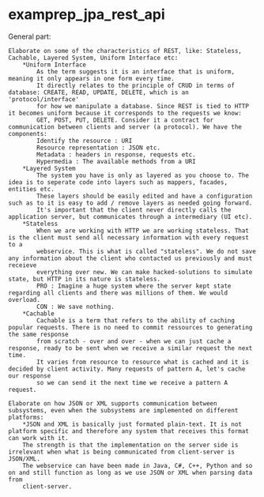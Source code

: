 # examprep_jpa_rest_api

General part:

	Elaborate on some of the characteristics of REST, like: Stateless, Cachable, Layered System, Uniform Interface etc:
		*Uniform Interface
			As the term suggests it is an interface that is uniform, meaning it only appears in one form every time. 
			It directly relates to the principle of CRUD in terms of database: CREATE, READ, UPDATE, DELETE, which is an 'protocol/interface'	
			for how we manipulate a database. Since REST is tied to HTTP it becomes uniform because it corresponds to the requests we know:
			GET, POST, PUT, DELETE. Consider it a contract for communication between clients and server (a protocol). We have the components:
			Identify the resource : URI
			Resource representation : JSON etc.
			Metadata : headers in response, requests etc.
			Hypermedia : The available methods from a URI 
		*Layered System
			The system you have is only as layered as you choose to. The idea is to seperate code into layers such as mappers, facades, entities etc. 
			These layers should be easily edited and have a configuration such as to it is easy to add / remove layers as needed going forward.
			It's important that the client never directly calls the application server, but communicates through a intermediary (UI etc).
		*Stateless
			When we are working with HTTP we are working stateless. That is the client must send all necessary information with every request to a
			webservice. This is what is called "stateless". We do not save any information about the client who contacted us previously and must receieve
			everything over new. We can make hacked-solutions to simulate state, but HTTP in its nature is stateless. 
			PRO : Imagine a huge system where the server kept state regarding all clients and there was millions of them. We would overload. 
			CON : We save nothing.
		*Cachable
			Cachable is a term that refers to the ability of caching popular requests. There is no need to commit ressources to generating the same response	
			from scratch - over and over - when we can just cache a response, ready to be sent when we receive a similar request the next time.
			It varies from resource to resource what is cached and it is decided by client activity. Many requests of pattern A, let's cache our response
			so we can send it the next time we receive a pattern A request.
			
	Elaborate on how JSON or XML supports communication between subsystems, even when the subsystems are implemented on different platforms:
		*JSON and XML is basically just formated plain-text. It is not platform specific and therefore any system that receives this format can work with it.
		The strength is that the implementation on the server side is irrelevant when what is being communicated from client-server is JSON/XML. 
		The webservice can have been made in Java, C#, C++, Python and so on and still function as long as we use JSON or XML when parsing data from
		client-server. 